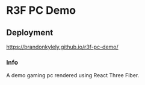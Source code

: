 # R3F PC Demo

## Deployment
https://brandonkylely.github.io/r3f-pc-demo/

### Info

A demo gaming pc rendered using React Three Fiber.
